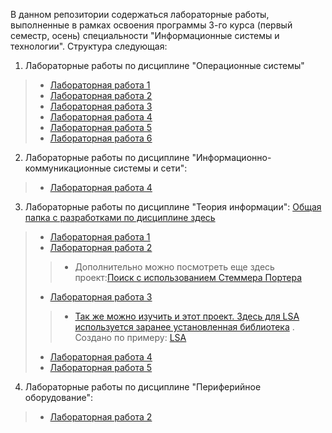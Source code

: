 В данном репозитории содержаться лабораторные работы, выполненные в рамках освоения программы 3-го курса (первый семестр, осень) специальности "Информационные системы и технологии". 
Структура следующая:
1. Лабораторные работы по дисциплине "Операционные системы"
> * [Лабораторная работа 1](https://github.com/SofiFairyTell/labwork_os/tree/lw_os_3/LW_OS/lw_os_1)
> * [Лабораторная работа 2](https://github.com/SofiFairyTell/labwork_os/tree/lw_os_3/LW_OS/lw_os_2)
> * [Лабораторная работа 3](https://github.com/SofiFairyTell/labwork_os/tree/lw_os_3/LW_OS/lw_os_3)
> * [Лабораторная работа 4](https://github.com/SofiFairyTell/labwork_os/tree/lw_os_3/LW_OS/lw_os_4)
> * [Лабораторная работа 5](https://github.com/SofiFairyTell/labwork_os/tree/lw_os_3/LW_OS/lw_os_5)
> * [Лабораторная работа 6](https://github.com/SofiFairyTell/labwork_os/tree/lw_os_3/LW_OS/lw_os_6)
2. Лабораторные работы по дисциплине "Информационно-коммуникационные системы и сети":
> * [Лабораторная работа 4](https://github.com/SofiFairyTell/labwork_os/tree/lw_os_3/LW_ICT/lw_ict_4)
3. Лабораторные работы по дисциплине "Теория информации": 
[Общая папка с разработками по дисциплине здесь](https://github.com/SofiFairyTell/labwork_os/tree/lw_os_3/LW_TOI)
> * [Лабораторная работа 1](https://github.com/SofiFairyTell/labwork_os/tree/lw_os_3/LW_TOI/1_TOI_naivesearch)
> * [Лабораторная работа 2](https://github.com/SofiFairyTell/labwork_os/tree/lw_os_3/LW_TOI/2_TOI_stemmerporthersearch/stemmerporthersearch)
> > * Дополнительно можно посмотреть еще здесь проект:[Поиск с использованием Стеммера Портера](https://github.com/SofiFairyTell/labwork_os/tree/lw_os_3/LW_TOI/stemmerporthersearch/stemmerporthersearch)
> * [Лабораторная работа 3](https://github.com/SofiFairyTell/labwork_os/tree/lw_os_3/LW_TOI/3_TOI_kmeans)
> > * [Так же можно изучить и этот проект. Здесь для LSA используется заранее установленная библиотека](https://github.com/SofiFairyTell/labwork_os/tree/lw_os_3/LW_TOI/LSA_with_cluster) . Создано по примеру: [LSA](https://github.com/SofiFairyTell/LSA)
> * [Лабораторная работа 4](https://github.com/SofiFairyTell/labwork_os/tree/lw_os_3/LW_TOI/4_TOI_invertsearch)
> * [Лабораторная работа 5](https://github.com/SofiFairyTell/labwork_os/tree/lw_os_3/LW_TOI/5_TOI)
4. Лабораторные работы по дисциплине "Периферийное оборудование":
> * [Лабораторная работа 2](https://github.com/SofiFairyTell/labwork_os/tree/lw_os_3/LW_PD/keyboardcmd)

